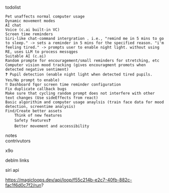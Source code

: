 todolist

    Pet unaffects normal computer usage
    Dynamic movement modes
    AI chat
    Voice (c.ai built-in VC)
    Screen time reminders
    Siri-like chat-command intergration . i.e., "remind me in 5 mins to go to sleep." -> sets a reminder in 5 mins for the specified reason. "i'm feeling tired." -> prompts user to enable night light. without using RE, uses LLM to process messqges
    Suitable AI (c.ai)
    Random prompte for encouragement/small reminders for stretching, etc
    Computer vision mood tracking (gives encouragment promots when detected negative sentiment)
    ❓ Pupil detection (enable night light when detected tired pupils. Yes/No prompt to enable)
    ‼️ Dashboard fqor screen time reminder configuration
    Fix duplicate callback bugs
    Make sure that cycling random prompt does not interfere with other text changes (Use sideEffects from react)
    Basic algorithim and computer usage anaylsis (train face data for mood detection, screentime analysis)
    Find/Create better assets
        Think of new features
        Safety features❓
        Better movement and accessibility

notes <br>
contrivutors<br>

x9o

deblm
links<br>

siri api<br>

https://magicloops.dev/api/loop/f55c214b-e2c7-40fb-882c-fac1f6d0c7f2/run?
